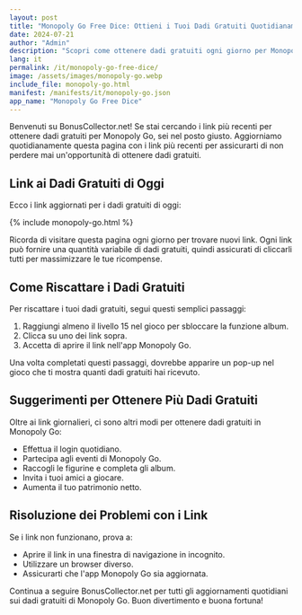 ```yaml
---
layout: post
title: "Monopoly Go Free Dice: Ottieni i Tuoi Dadi Gratuiti Quotidianamente"
date: 2024-07-21
author: "Admin"
description: "Scopri come ottenere dadi gratuiti ogni giorno per Monopoly Go e rimani aggiornato con i link più recenti."
lang: it
permalink: /it/monopoly-go-free-dice/
image: /assets/images/monopoly-go.webp
include_file: monopoly-go.html
manifest: /manifests/it/monopoly-go.json
app_name: "Monopoly Go Free Dice"
---
```


Benvenuti su BonusCollector.net! Se stai cercando i link più recenti per ottenere dadi gratuiti per Monopoly Go, sei nel posto giusto. Aggiorniamo quotidianamente questa pagina con i link più recenti per assicurarti di non perdere mai un'opportunità di ottenere dadi gratuiti.

## Link ai Dadi Gratuiti di Oggi

Ecco i link aggiornati per i dadi gratuiti di oggi:

{% include monopoly-go.html %}

Ricorda di visitare questa pagina ogni giorno per trovare nuovi link. Ogni link può fornire una quantità variabile di dadi gratuiti, quindi assicurati di cliccarli tutti per massimizzare le tue ricompense.

## Come Riscattare i Dadi Gratuiti

Per riscattare i tuoi dadi gratuiti, segui questi semplici passaggi:

1. Raggiungi almeno il livello 15 nel gioco per sbloccare la funzione album.
2. Clicca su uno dei link sopra.
3. Accetta di aprire il link nell'app Monopoly Go.

Una volta completati questi passaggi, dovrebbe apparire un pop-up nel gioco che ti mostra quanti dadi gratuiti hai ricevuto. 

## Suggerimenti per Ottenere Più Dadi Gratuiti

Oltre ai link giornalieri, ci sono altri modi per ottenere dadi gratuiti in Monopoly Go:

- Effettua il login quotidiano.
- Partecipa agli eventi di Monopoly Go.
- Raccogli le figurine e completa gli album.
- Invita i tuoi amici a giocare.
- Aumenta il tuo patrimonio netto.

## Risoluzione dei Problemi con i Link

Se i link non funzionano, prova a:
- Aprire il link in una finestra di navigazione in incognito.
- Utilizzare un browser diverso.
- Assicurarti che l'app Monopoly Go sia aggiornata.

Continua a seguire BonusCollector.net per tutti gli aggiornamenti quotidiani sui dadi gratuiti di Monopoly Go. Buon divertimento e buona fortuna!